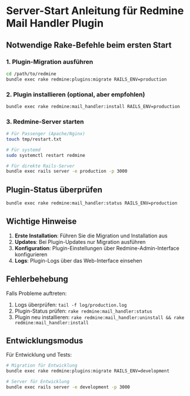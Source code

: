 # Server-Start Anleitung für Redmine Mail Handler Plugin

## Notwendige Rake-Befehle beim ersten Start

### 1. Plugin-Migration ausführen
```bash
cd /path/to/redmine
bundle exec rake redmine:plugins:migrate RAILS_ENV=production
```

### 2. Plugin installieren (optional, aber empfohlen)
```bash
bundle exec rake redmine:mail_handler:install RAILS_ENV=production
```

### 3. Redmine-Server starten
```bash
# Für Passenger (Apache/Nginx)
touch tmp/restart.txt

# Für systemd
sudo systemctl restart redmine

# Für direkte Rails-Server
bundle exec rails server -e production -p 3000
```

## Plugin-Status überprüfen
```bash
bundle exec rake redmine:mail_handler:status RAILS_ENV=production
```

## Wichtige Hinweise

1. **Erste Installation**: Führen Sie die Migration und Installation aus
2. **Updates**: Bei Plugin-Updates nur Migration ausführen
3. **Konfiguration**: Plugin-Einstellungen über Redmine-Admin-Interface konfigurieren
4. **Logs**: Plugin-Logs über das Web-Interface einsehen

## Fehlerbehebung

Falls Probleme auftreten:

1. Logs überprüfen: `tail -f log/production.log`
2. Plugin-Status prüfen: `rake redmine:mail_handler:status`
3. Plugin neu installieren: `rake redmine:mail_handler:uninstall && rake redmine:mail_handler:install`

## Entwicklungsmodus

Für Entwicklung und Tests:
```bash
# Migration für Entwicklung
bundle exec rake redmine:plugins:migrate RAILS_ENV=development

# Server für Entwicklung
bundle exec rails server -e development -p 3000
```
